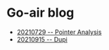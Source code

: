# Go-air blog

- [20210729 -- Pointer Analysis](20210729-pal.md)
- [20210915 -- Dupi](20210915-dupi.md)
